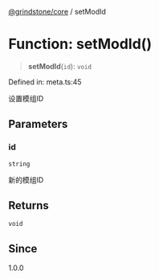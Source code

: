 [@grindstone/core](../globals.md) / setModId

# Function: setModId()

> **setModId**(`id`): `void`

Defined in: meta.ts:45

设置模组ID

## Parameters

### id

`string`

新的模组ID

## Returns

`void`

## Since

1.0.0
